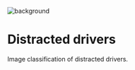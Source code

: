 ![background](https://user-images.githubusercontent.com/67295703/164965154-f5422c0a-e565-4328-972b-030aac5dfbb0.png)
# Distracted drivers
Image classification of distracted drivers.
